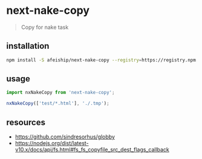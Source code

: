 # next-nake-copy
> Copy for nake task

## installation
```bash
npm install -S afeiship/next-nake-copy --registry=https://registry.npm.taobao.org
```

## usage
```js
import nxNakeCopy from 'next-nake-copy';

nxNakeCopy(['test/*.html'], './.tmp');
```


## resources
- https://github.com/sindresorhus/globby
- https://nodejs.org/dist/latest-v10.x/docs/api/fs.html#fs_fs_copyfile_src_dest_flags_callback

